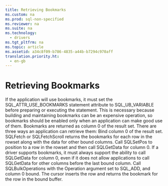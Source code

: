 ```yaml
---
title: Retrieving Bookmarks
ms.custom: na
ms.prod: sql-non-specified
ms.reviewer: na
ms.suite: na
ms.technology: 
  - drivers
ms.tgt_pltfrm: na
ms.topic: article
ms.assetid: a34c8f09-b786-4835-a44b-b7294c970aff
translation.priority.ht: 
  - en-gb
---
```

# Retrieving Bookmarks
<?xml version="1.0" encoding="utf-8"?>
<developerConceptualDocument xmlns="http://ddue.schemas.microsoft.com/authoring/2003/5" xmlns:xlink="http://www.w3.org/1999/xlink" xmlns:xsi="http://www.w3.org/2001/XMLSchema-instance" xsi:schemaLocation="http://ddue.schemas.microsoft.com/authoring/2003/5 http://dduestorage.blob.core.windows.net/ddueschema/developer.xsd">
  <introduction>
    <para>If the application will use bookmarks, it must set the SQL_ATTR_USE_BOOKMARKS statement attribute to SQL_UB_VARIABLE before preparing or executing the statement. This is necessary because building and maintaining bookmarks can be an expensive operation, so bookmarks should be enabled only when an application can make good use of them.</para>
    <para>Bookmarks are returned as column 0 of the result set. There are three ways an application can retrieve them:  </para>
    <list class="bullet">
      <listItem>
        <para>Bind column 0 of the result set. <legacyBold>SQLFetch</legacyBold> or <legacyBold>SQLFetchScroll</legacyBold> returns the bookmarks for each row in the rowset along with the data for other bound columns.</para>
      </listItem>
      <listItem>
        <para>Call <legacyBold>SQLSetPos</legacyBold> to position to a row in the rowset and then call <legacyBold>SQLGetData</legacyBold> for column 0. If a driver supports bookmarks, it must always support the ability to call <legacyBold>SQLGetData</legacyBold> for column 0, even if it does not allow applications to call <legacyBold>SQLGetData</legacyBold> for other columns before the last bound column.</para>
      </listItem>
      <listItem>
        <para>Call <legacyBold>SQLBulkOperations</legacyBold> with the <legacyItalic>Operation</legacyItalic> argument set to SQL_ADD, and column 0 bound. The cursor inserts the row and returns the bookmark for the row in the bound buffer.</para>
      </listItem>
    </list>
  </introduction>
  <relatedTopics />
</developerConceptualDocument>